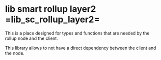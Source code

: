 # lib smart rollup layer2 =lib_sc_rollup_layer2=

This is a place designed for types and functions that are needed by
the rollup node and the client.

This library allows to not have a direct dependency between the client
and the node.
